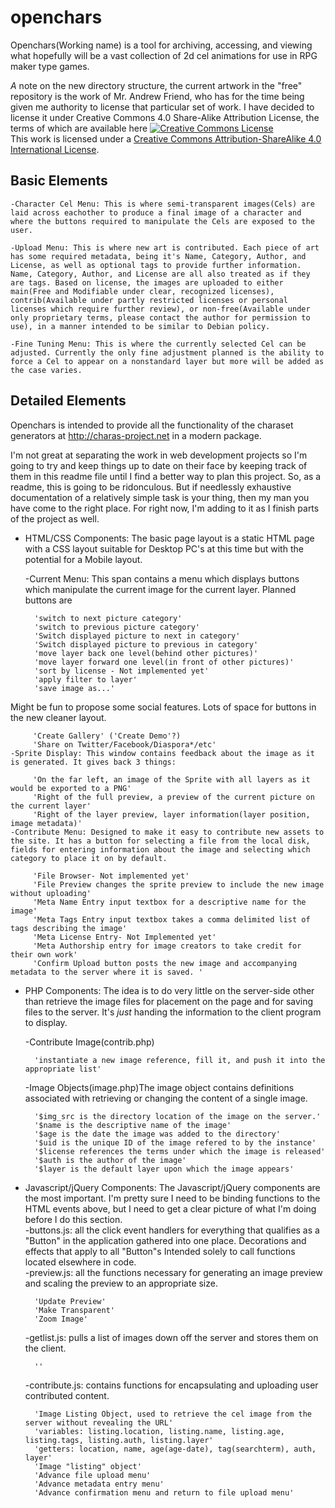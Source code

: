 openchars
=========

Openchars(Working name) is a tool for archiving, accessing, and viewing what hopefully will be a vast collection of 2d cel animations for use in RPG maker type games.  

*A* note on the new directory structure, the current artwork in the "free" repository is the work of Mr. Andrew Friend, who has for the time being given me authority to license that particular set of work. I have decided to license it under Creative Commons 4.0 Share-Alike Attribution License, the terms of which are available here 
<a rel="license" href="http://creativecommons.org/licenses/by-sa/4.0/"><img alt="Creative Commons License" style="border-width:0" src="http://i.creativecommons.org/l/by-sa/4.0/88x31.png" /></a><br />This work is licensed under a <a rel="license" href="http://creativecommons.org/licenses/by-sa/4.0/">Creative Commons Attribution-ShareAlike 4.0 International License</a>.

Basic Elements
---------

    -Character Cel Menu: This is where semi-transparent images(Cels) are laid across eachother to produce a final image of a character and where the buttons required to manipulate the Cels are exposed to the user.  
    
    -Upload Menu: This is where new art is contributed. Each piece of art has some required metadata, being it's Name, Category, Author, and License, as well as optional tags to provide further information. Name, Category, Author, and License are all also treated as if they are tags. Based on license, the images are uploaded to either main(Free and Modifiable under clear, recognized licenses), contrib(Available under partly restricted licenses or personal licenses which require further review), or non-free(Available under only proprietary terms, please contact the author for permission to use), in a manner intended to be similar to Debian policy.  
    
    -Fine Tuning Menu: This is where the currently selected Cel can be adjusted. Currently the only fine adjustment planned is the ability to force a Cel to appear on a nonstandard layer but more will be added as the case varies.  
    
Detailed Elements
---------
Openchars is intended to provide all the functionality of the charaset generators at http://charas-project.net in a modern package.  

I'm not great at separating the work in web development projects so I'm going to try and keep things up to date on their face by keeping track of them in this readme file until I find a better way to plan this project. So, as a readme, this is going to be ridonculous. But if needlessly exhaustive documentation of a relatively simple task is your thing, then my man you have come to the right place. For right now, I'm adding to it as I finish parts of the project as well.  

 * HTML/CSS Components: The basic page layout is a static HTML page with a CSS layout suitable for Desktop PC's at this time but with the potential for a Mobile layout.  

    -Current Menu: This span contains a menu which displays buttons which manipulate the current image for the current layer. Planned buttons are  

         'switch to next picture category'  
         'switch to previous picture category'  
         'Switch displayed picture to next in category'  
         'Switch displayed picture to previous in category'  
         'move layer back one level(behind other pictures)'  
         'move layer forward one level(in front of other pictures)'  
         'sort by license - Not implemented yet'
         'apply filter to layer'  
         'save image as...'  
Might be fun to propose some social features. Lots of space for buttons in the new cleaner layout.  

         'Create Gallery' ('Create Demo'?)  
         'Share on Twitter/Facebook/Diaspora*/etc'  
    -Sprite Display: This window contains feedback about the image as it is generated. It gives back 3 things:  

         'On the far left, an image of the Sprite with all layers as it would be exported to a PNG'  
         'Right of the full preview, a preview of the current picture on the current layer'  
         'Right of the layer preview, layer information(layer position, image metadata)'  
    -Contribute Menu: Designed to make it easy to contribute new assets to the site. It has a button for selecting a file from the local disk, fields for entering information about the image and selecting which category to place it on by default.  
          
         'File Browser- Not implemented yet'
         'File Preview changes the sprite preview to include the new image without uploading'
         'Meta Name Entry input textbox for a descriptive name for the image'
         'Meta Tags Entry input textbox takes a comma delimited list of tags describing the image'
         'Meta License Entry- Not Implemented yet'
         'Meta Authorship entry for image creators to take credit for their own work'
         'Confirm Upload button posts the new image and accompanying metadata to the server where it is saved. '
 * PHP Components: The idea is to do very little on the server-side other than retrieve the image files for placement on the page and for saving files to the server. It's *just* handing the information to the client program to display.  

    -Contribute Image(contrib.php)  

         'instantiate a new image reference, fill it, and push it into the appropriate list'
    -Image Objects(image.php)The image object contains definitions associated with retrieving or changing the content of a single image.  

         '$img_src is the directory location of the image on the server.'
         '$name is the descriptive name of the image'
         '$age is the date the image was added to the directory'
         '$uid is the unique ID of the image refered to by the instance'
         '$license references the terms under which the image is released'
         '$auth is the author of the image'
         '$layer is the default layer upon which the image appears'
 * Javascript/jQuery Components: The Javascript/jQuery components are the most important. I'm pretty sure I need to be binding functions to the HTML events above, but I need to get a clear picture of what I'm doing before I do this section.  
    -buttons.js: all the click event handlers for everything that qualifies as a "Button" in the application gathered into one place. Decorations and effects that apply to all "Button"s Intended solely to call functions located elsewhere in code.  
    -preview.js: all the functions necessary for generating an image preview and scaling the preview to an appropriate size.  

         'Update Preview'
         'Make Transparent'
         'Zoom Image'
    -getlist.js: pulls a list of images down off the server and stores them on the client.  

         ''
    -contribute.js: contains functions for encapsulating and uploading user contributed content.  

         'Image Listing Object, used to retrieve the cel image from the server without revealing the URL'
         'variables: listing.location, listing.name, listing.age, listing.tags, listing.auth, listing.layer'
         'getters: location, name, age(age-date), tag(searchterm), auth, layer'
         'Image "listing" object'
         'Advance file upload menu'
         'Advance metadata entry menu'
         'Advance confirmation menu and return to file upload menu'

